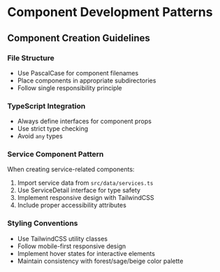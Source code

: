 # Component Development Patterns

## Component Creation Guidelines

### File Structure
- Use PascalCase for component filenames
- Place components in appropriate subdirectories
- Follow single responsibility principle

### TypeScript Integration
- Always define interfaces for component props
- Use strict type checking
- Avoid `any` types

### Service Component Pattern
When creating service-related components:
1. Import service data from `src/data/services.ts`
2. Use ServiceDetail interface for type safety
3. Implement responsive design with TailwindCSS
4. Include proper accessibility attributes

### Styling Conventions
- Use TailwindCSS utility classes
- Follow mobile-first responsive design
- Implement hover states for interactive elements
- Maintain consistency with forest/sage/beige color palette